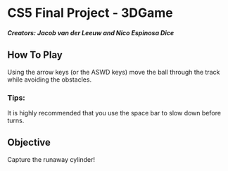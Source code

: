 # CS5 Final Project - 3DGame
##### Creators: Jacob van der Leeuw and Nico Espinosa Dice

## How To Play
Using the arrow keys (or the ASWD keys) move the ball through the track while avoiding the obstacles. 
### Tips:
It is highly recommended that you use the space bar to slow down before turns.

## Objective
Capture the runaway cylinder!
